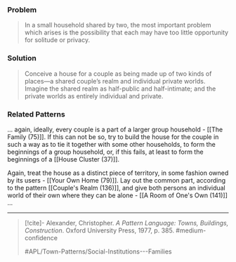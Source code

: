 ### Problem
>In a small household shared by two, the most important problem which arises is the possibility that each may have too little opportunity for solitude or privacy.

### Solution
>Conceive a house for a couple as being made up of two kinds of places—a shared couple’s realm and individual private worlds. Imagine the shared realm as half-public and half-intimate; and the private worlds as entirely individual and private.

### Related Patterns
... again, ideally, every couple is a part of a larger group household - [[The Family (75)]]. If this can not be so, try to build the house for the couple in such a way as to tie it together with some other households, to form the beginnings of a group household, or, if this fails, at least to form the beginnings of a [[House Cluster (37)]]. 

Again, treat the house as a distinct piece of territory, in some fashion owned by its users - [[Your Own Home (79)]]. Lay out the common part, according to the pattern [[Couple's Realm (136)]], and give both persons an individual world of their own where they can be alone - [[A Room of One's Own (141)]] ...

---

> [!cite]- Alexander, Christopher. _A Pattern Language: Towns, Buildings, Construction_. Oxford University Press, 1977, p. 385.
> #medium-confidence
>
> #APL/Town-Patterns/Social-Institutions---Families
